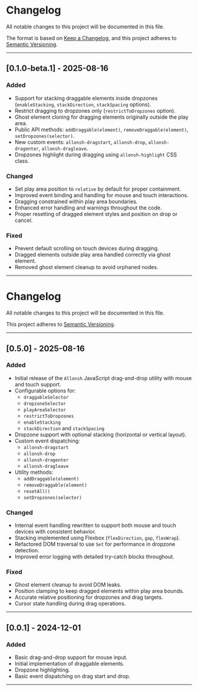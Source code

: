 # Changelog

All notable changes to this project will be documented in this file.

The format is based on [Keep a Changelog](https://keepachangelog.com/en/1.0.0/),
and this project adheres to [Semantic Versioning](https://semver.org/spec/v2.0.0.html).

---

## [0.1.0-beta.1] - 2025-08-16

### Added
- Support for stacking draggable elements inside dropzones (`enableStacking`, `stackDirection`, `stackSpacing` options).
- Restrict dragging to dropzones only (`restrictToDropzones` option).
- Ghost element cloning for dragging elements originally outside the play area.
- Public API methods: `addDraggable(element)`, `removeDraggable(element)`, `setDropzones(selector)`.
- New custom events: `allonsh-dragstart`, `allonsh-drop`, `allonsh-dragenter`, `allonsh-dragleave`.
- Dropzones highlight during dragging using `allonsh-highlight` CSS class.

### Changed
- Set play area position to `relative` by default for proper containment.
- Improved event binding and handling for mouse and touch interactions.
- Dragging constrained within play area boundaries.
- Enhanced error handling and warnings throughout the code.
- Proper resetting of dragged element styles and position on drop or cancel.

### Fixed
- Prevent default scrolling on touch devices during dragging.
- Dragged elements outside play area handled correctly via ghost element.
- Removed ghost element cleanup to avoid orphaned nodes.

---

# Changelog

All notable changes to this project will be documented in this file.

This project adheres to [Semantic Versioning](https://semver.org/).

---

## [0.5.0] - 2025-08-16 

### Added
- Initial release of the `Allonsh` JavaScript drag-and-drop utility with mouse and touch support.
- Configurable options for:
  - `draggableSelector`
  - `dropzoneSelector`
  - `playAreaSelector`
  - `restrictToDropzones`
  - `enableStacking`
  - `stackDirection` and `stackSpacing`
- Dropzone support with optional stacking (horizontal or vertical layout).
- Custom event dispatching:
  - `allonsh-dragstart`
  - `allonsh-drop`
  - `allonsh-dragenter`
  - `allonsh-dragleave`
- Utility methods:
  - `addDraggable(element)`
  - `removeDraggable(element)`
  - `resetAll()`
  - `setDropzones(selector)`

### Changed
- Internal event handling rewritten to support both mouse and touch devices with consistent behavior.
- Stacking implemented using Flexbox (`flexDirection`, `gap`, `flexWrap`).
- Refactored DOM traversal to use `Set` for performance in dropzone detection.
- Improved error logging with detailed try-catch blocks throughout.

### Fixed
- Ghost element cleanup to avoid DOM leaks.
- Position clamping to keep dragged elements within play area bounds.
- Accurate relative positioning for dropzones and drag targets.
- Cursor state handling during drag operations.

---

## [0.0.1] - 2024-12-01

### Added
- Basic drag-and-drop support for mouse input.
- Initial implementation of draggable elements.
- Dropzone highlighting.
- Basic event dispatching on drag start and drop.

---

